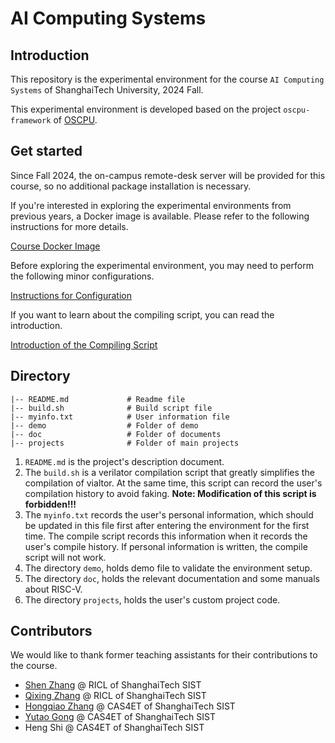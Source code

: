 # AI Computing Systems
## Introduction
This repository is the experimental environment for the course `AI Computing Systems` of ShanghaiTech University, 2024 Fall.

This experimental environment  is developed based on the project `oscpu-framework` of [OSCPU](https://github.com/OSCPU).

## Get started
Since Fall 2024, the on-campus remote-desk server will be provided for this course, so no additional package installation is necessary. 

If you're interested in exploring the experimental environments from previous years, a Docker image is available. Please refer to the following instructions for more details.

[Course Docker Image](https://github.com/ColsonZhang/EE219-ICS/blob/2022/doc/tutorial/manual-2.md)

Before exploring the experimental environment, you may need to perform the following minor configurations.

[Instructions for Configuration](doc/manual_1.md)

If you want to learn about the compiling script, you can read the introduction.

[Introduction of the Compiling Script](doc/manual_2.md)

## Directory
```
|-- README.md             # Readme file
|-- build.sh              # Build script file
|-- myinfo.txt            # User information file
|-- demo                  # Folder of demo
|-- doc                   # Folder of documents
|-- projects              # Folder of main projects
```
1. `README.md` is the project's description document.
2. The `build.sh` is a verilator compilation script that greatly simplifies the compilation of vialtor. At the same time, this script can record the user's compilation history to avoid faking. **Note: Modification of this script is forbidden!!!**
3. The `myinfo.txt` records the user's personal information, which should be updated in this file first after entering the environment for the first time. The compile script records this information when it records the user's compile history. If personal information is written, the compile script will not work.
4. The directory `demo`, holds demo file to validate the environment setup.
5. The directory `doc`,  holds the relevant documentation and some manuals about RISC-V.
6. The directory `projects`, holds the user's custom project code.
## Contributors
We would like to thank former teaching assistants for their contributions to the course.
* [Shen Zhang](https://github.com/ColsonZhang) @ RICL of ShanghaiTech SIST
* [Qixing Zhang](https://github.com/qixingzhang) @ RICL of ShanghaiTech SIST
* [Hongqiao Zhang](https://github.com/zhanghq2) @ CAS4ET of ShanghaiTech SIST
* [Yutao Gong](https://github.com/gongyt1112) @ CAS4ET of ShanghaiTech SIST
* Heng Shi @ CAS4ET of ShanghaiTech SIST